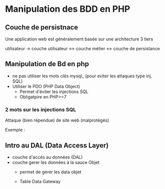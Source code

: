 # Manipulation des BDD en PHP
## Couche de persistnace 
Une application web est généralement basée sur une architecture 3 tiers 

utilisateur -> couche utilisateur <-> couche métier <-> couche de persistance

## Manipulation de Bd en php 

- ne pas utiliser les mots clés mysql_ (pour eviter les attaques type inj. SQL)
- Utiliser le PDO (PHP Data Object)
    - Permet d'éviter les injections SQL
    - Obligatpire en PHP>=7

### 2 mots sur les injections SQL 

Attaque (bien répendue) de site web (malprotégés)

Exemple : 

## Intro au DAL (Data Access Layer)
- couche d'accés au données (DAL)
- couche gerer les données à la sauce Objet 
    - permet de gérer les data objet 

    - Table Data Gateway